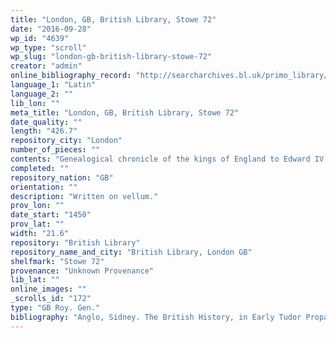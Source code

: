 ```yaml
---
title: "London, GB, British Library, Stowe 72"
date: "2016-09-28"
wp_id: "4639"
wp_type: "scroll"
wp_slug: "london-gb-british-library-stowe-72"
creator: "admin"
online_bibliography_record: "http://searcharchives.bl.uk/primo_library/libweb/action/display.do?tabs=detailsTab&ct=display&fn=search&doc=IAMS040-001952854&indx=1&recIds=IAMS040-001952854&recIdxs=0&elementId=0&renderMode=poppedOut&displayMode=full&frbrVersion=&dscnt=1&frbg=&scp.scps=scope%3A%28BL%29&tab=local&dstmp=1405132098461&srt=rank&mode=Basic&dum=true&vl(freeText0)=Stowe+72&vid=IAMS_VU2"
language_1: "Latin"
language_2: ""
lib_lon: ""
meta_title: "London, GB, British Library, Stowe 72"
date_quality: ""
length: "426.7"
repository_city: "London"
number_of_pieces: ""
contents: "Genealogical chronicle of the kings of England to Edward IV., tracing their descent from Adam through the Trojan kings with the genealogy of Christ in a parallel column. Begins: \"Veterum cronicoriim de successione regum anglie ordo hic insequitur.\" An English copy, slightly imperfect, is in Stowe 73, probably written by the same scribe."
completed: ""
repository_nation: "GB"
orientation: ""
description: "Written on vellum."
prov_lon: ""
date_start: "1450"
prov_lat: ""
width: "21.6"
repository: "British Library"
repository_name_and_city: "British Library, London GB"
shelfmark: "Stowe 72"
provenance: "Unknown Provenance"
lib_lat: ""
online_images: ""
_scrolls_id: "172"
type: "GB Roy. Gen."
bibliography: "Anglo, Sidney. The British History, in Early Tudor Propaganda. Manchester: John Rylands Library, 1961.<br/> De la Mare, Albinia Catherine. Catalogue of the Collection of Medieval Manuscripts Bequeathed to the Bodleian Library, Oxford by James P. R. Lyell. Oxford: Clarendon P., 1971. 84."
---
```



